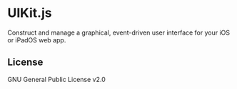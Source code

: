 # UIKit.js
Construct and manage a graphical, event-driven user interface for your iOS or iPadOS web app.

## License
GNU General Public License v2.0
